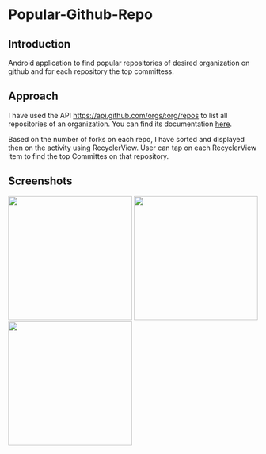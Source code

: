 # Popular-Github-Repo
 
## Introduction
Android application to find popular repositories of desired organization on github and for each repository the top committess.

## Approach
I have used the API https://api.github.com/orgs/:org/repos to list all repositories of an organization. You can find its documentation [here](https://developer.github.com/v3/repos/#list-organization-repositories).

Based on the number of forks on each repo, I have sorted and displayed then on the activity using RecyclerView. User can tap on each RecyclerView item to find the top Committes on that repository.

## Screenshots

<img src="Screenshots/Screenshot1.png" width="250" />
<img src="Screenshots/Screenshot2.png" width="250" />
<img src="Screenshots/Screenshot3.png" width="250" />

